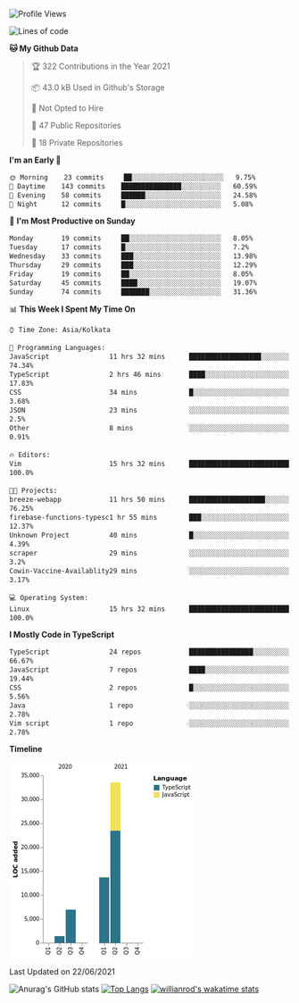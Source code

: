 <!--START_SECTION:waka-->
![Profile Views](http://img.shields.io/badge/Profile%20Views-0-blue)

![Lines of code](https://img.shields.io/badge/From%20Hello%20World%20I%27ve%20Written-55684%20lines%20of%20code-blue)

**🐱 My Github Data** 

> 🏆 322 Contributions in the Year 2021
 > 
> 📦 43.0 kB Used in Github's Storage 
 > 
> 🚫 Not Opted to Hire
 > 
> 📜 47 Public Repositories 
 > 
> 🔑 18 Private Repositories  
 > 
**I'm an Early 🐤** 

```text
🌞 Morning    23 commits     ██░░░░░░░░░░░░░░░░░░░░░░░   9.75% 
🌆 Daytime    143 commits    ███████████████░░░░░░░░░░   60.59% 
🌃 Evening    58 commits     ██████░░░░░░░░░░░░░░░░░░░   24.58% 
🌙 Night      12 commits     █░░░░░░░░░░░░░░░░░░░░░░░░   5.08%

```
📅 **I'm Most Productive on Sunday** 

```text
Monday       19 commits     ██░░░░░░░░░░░░░░░░░░░░░░░   8.05% 
Tuesday      17 commits     █░░░░░░░░░░░░░░░░░░░░░░░░   7.2% 
Wednesday    33 commits     ███░░░░░░░░░░░░░░░░░░░░░░   13.98% 
Thursday     29 commits     ███░░░░░░░░░░░░░░░░░░░░░░   12.29% 
Friday       19 commits     ██░░░░░░░░░░░░░░░░░░░░░░░   8.05% 
Saturday     45 commits     ████░░░░░░░░░░░░░░░░░░░░░   19.07% 
Sunday       74 commits     ███████░░░░░░░░░░░░░░░░░░   31.36%

```


📊 **This Week I Spent My Time On** 

```text
⌚︎ Time Zone: Asia/Kolkata

💬 Programming Languages: 
JavaScript               11 hrs 32 mins      ██████████████████░░░░░░░   74.34% 
TypeScript               2 hrs 46 mins       ████░░░░░░░░░░░░░░░░░░░░░   17.83% 
CSS                      34 mins             █░░░░░░░░░░░░░░░░░░░░░░░░   3.68% 
JSON                     23 mins             ░░░░░░░░░░░░░░░░░░░░░░░░░   2.5% 
Other                    8 mins              ░░░░░░░░░░░░░░░░░░░░░░░░░   0.91%

🔥 Editors: 
Vim                      15 hrs 32 mins      █████████████████████████   100.0%

🐱‍💻 Projects: 
breeze-webapp            11 hrs 50 mins      ███████████████████░░░░░░   76.25% 
firebase-functions-typesc1 hr 55 mins        ███░░░░░░░░░░░░░░░░░░░░░░   12.37% 
Unknown Project          40 mins             █░░░░░░░░░░░░░░░░░░░░░░░░   4.39% 
scraper                  29 mins             ░░░░░░░░░░░░░░░░░░░░░░░░░   3.2% 
Cowin-Vaccine-Availablity29 mins             ░░░░░░░░░░░░░░░░░░░░░░░░░   3.17%

💻 Operating System: 
Linux                    15 hrs 32 mins      █████████████████████████   100.0%

```

**I Mostly Code in TypeScript** 

```text
TypeScript               24 repos            ████████████████░░░░░░░░░   66.67% 
JavaScript               7 repos             ████░░░░░░░░░░░░░░░░░░░░░   19.44% 
CSS                      2 repos             █░░░░░░░░░░░░░░░░░░░░░░░░   5.56% 
Java                     1 repo              ░░░░░░░░░░░░░░░░░░░░░░░░░   2.78% 
Vim script               1 repo              ░░░░░░░░░░░░░░░░░░░░░░░░░   2.78%

```


**Timeline**

![Chart not found](https://raw.githubusercontent.com/wise-introvert/wise-introvert/master/charts/bar_graph.png) 


 Last Updated on 22/06/2021
<!--END_SECTION:waka-->
![Anurag's GitHub stats](https://github-readme-stats.vercel.app/api?username=wise-introvert&count_private=true&show_icons=true)
[![Top Langs](https://github-readme-stats.vercel.app/api/top-langs/?username=wise-introvert&langs_count=10)](https://github.com/anuraghazra/github-readme-stats)
[![willianrod's wakatime stats](https://github-readme-stats.vercel.app/api/wakatime?username=wiseintrovert)](https://github.com/anuraghazra/github-readme-stats)
